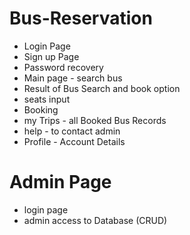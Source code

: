 # Bus-Reservation
 * Login Page
 * Sign up Page
 * Password recovery
 * Main page - search bus
 * Result of Bus Search and book option
 * seats input
 * Booking 
 * my Trips - all Booked Bus Records
 * help - to contact admin
 * Profile - Account Details
# Admin Page
 * login page
 * admin access to Database (CRUD)
 
 
 
